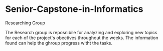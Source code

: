 # Senior-Capstone-in-Informatics
Researching Group

The Research group is reposnibile for analyzing and exploring new topics for each of the project's obectives throughout the weeks. The information found can help the ghroup progress witht the tasks.  

